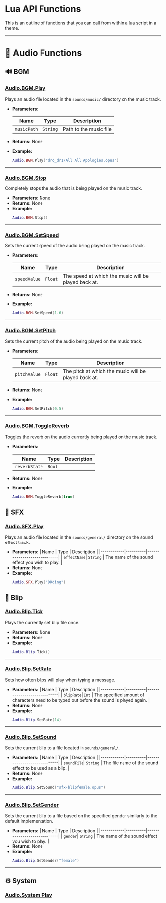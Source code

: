 # Lua API Functions

This is an outline of functions that you can call from within a lua script in a theme.

---


# 📁 Audio Functions

## 🔊 BGM
### [Audio.BGM.Play](#Audio.BGM.Play)  
Plays an audio file located in the `sounds/music/` directory on the music track.

- **Parameters:**

  | Name       | Type     | Description                 |
  |------------|----------|-----------------------------|
  | `musicPath`| `String` | Path to the music file      |

- **Returns:** None

- **Example:**
  ```lua
  Audio.BGM.Play("dro_dr1/All All Apologies.opus")
  ```

---

### [Audio.BGM.Stop](#Audio.BGM.Stop)  
Completely stops the audio that is being played on the music track.

- **Parameters:** None
- **Returns:** None
- **Example:**
  ```lua
  Audio.BGM.Stop()
  ```

---



### [Audio.BGM.SetSpeed](#Audio.BGM.Play)  
Sets the current speed of the audio being played on the music track.

- **Parameters:**

  | Name       | Type     | Description                 |
  |------------|----------|-----------------------------|
  | `speedValue`| `Float` | The speed at which the music will be played back at. |
- **Returns:** None
- **Example:**
  ```lua
  Audio.BGM.SetSpeed(1.6)
  ```

---


### [Audio.BGM.SetPitch](#Audio.BGM.Play) 
Sets the current pitch of the audio being played on the music track.

- **Parameters:**

  | Name       | Type     | Description                 |
  |------------|----------|-----------------------------|
  | `pitchValue`| `Float` | The pitch at which the music will be played back at. |
- **Returns:** None
- **Example:**
  ```lua
  Audio.BGM.SetPitch(0.5)
  ```

---


### [Audio.BGM.ToggleReverb](#Audio.BGM.ToggleReverb)  
Toggles the reverb on the audio currently being played on the music track. 

- **Parameters:**

  | Name       | Type     | Description                 |
  |------------|----------|-----------------------------|
  | `reverbState`| `Bool` |        |
- **Returns:** None
- **Example:**
  ```lua
  Audio.BGM.ToggleReverb(true)
  ```

## 🔔 SFX

### [Audio.SFX.Play](#Audio.SFX.Play)  
Plays an audio file located in the `sounds/general/` directory on the sound effect track.

- **Parameters:**
  | Name       | Type     | Description                 |
  |------------|----------|-----------------------------|
  | `effectName`| `String` | The name of the sound effect you wish to play. |
- **Returns:** None
- **Example:**
  ```lua
  Audio.SFX.Play("DRding")
  ```

## 💬 Blip

### [Audio.Blip.Tick](#Audio.Blip.Tick)  
Plays the currently set blip file once. 

- **Parameters:** None
- **Returns:** None
- **Example:**
  ```lua
  Audio.Blip.Tick()
  ```
---

### [Audio.Blip.SetRate](#Audio.Blip.SetRate)    
Sets how often blips will play when typing a message. 

- **Parameters:**
  | Name       | Type     | Description                 |
  |------------|----------|-----------------------------|
  | `blipRate`| `Int` | The specified amount of characters need to be typed out before the sound is played again. |
- **Returns:** None
- **Example:**
  ```lua
  Audio.Blip.SetRate(14)
  ```
---

### [Audio.Blip.SetSound](#Audio.Blip.SetSound)   
Sets the current blip to a file located in `sounds/general/`. 

- **Parameters:**
  | Name       | Type     | Description                 |
  |------------|----------|-----------------------------|
  | `soundFile`| `String` | The file name of the sound effect to be used as a blip. |
- **Returns:** None
- **Example:**
  ```lua
  Audio.Blip.SetSound("sfx-blipfemale.opus")
  ```
--- 

### [Audio.Blip.SetGender](#Audio.Blip.SetGender)    
Sets the current blip to a file based on the specified gender similarly to the default implementation. 

- **Parameters:**
  | Name       | Type     | Description                 |
  |------------|----------|-----------------------------|
  | `gender`| `String` | The name of the sound effect you wish to play. |
- **Returns:** None
- **Example:**
  ```lua
  Audio.Blip.SetGender("female")
  ```
---

## ⚙ System

### [Audio.System.Play](#Audio.System.Play)  
